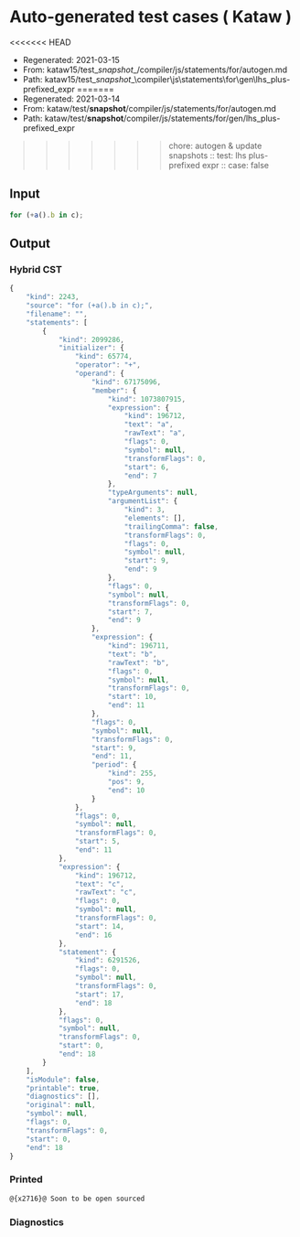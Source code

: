 # Auto-generated test cases ( Kataw )
<<<<<<< HEAD
- Regenerated: 2021-03-15
- From: kataw15/test\__snapshot__/compiler/js/statements/for/autogen.md
- Path: kataw15/test\__snapshot__\compiler\js\statements\for\gen\lhs_plus-prefixed_expr
=======
- Regenerated: 2021-03-14
- From: kataw/test/__snapshot__/compiler/js/statements/for/autogen.md
- Path: kataw/test/__snapshot__/compiler/js/statements/for/gen/lhs_plus-prefixed_expr
>>>>>>> chore: autogen & update snapshots
> :: test: lhs plus-prefixed expr
> :: case: false
## Input

`````js
for (+a().b in c);
`````

## Output

### Hybrid CST

```javascript
{
    "kind": 2243,
    "source": "for (+a().b in c);",
    "filename": "",
    "statements": [
        {
            "kind": 2099286,
            "initializer": {
                "kind": 65774,
                "operator": "+",
                "operand": {
                    "kind": 67175096,
                    "member": {
                        "kind": 1073807915,
                        "expression": {
                            "kind": 196712,
                            "text": "a",
                            "rawText": "a",
                            "flags": 0,
                            "symbol": null,
                            "transformFlags": 0,
                            "start": 6,
                            "end": 7
                        },
                        "typeArguments": null,
                        "argumentList": {
                            "kind": 3,
                            "elements": [],
                            "trailingComma": false,
                            "transformFlags": 0,
                            "flags": 0,
                            "symbol": null,
                            "start": 9,
                            "end": 9
                        },
                        "flags": 0,
                        "symbol": null,
                        "transformFlags": 0,
                        "start": 7,
                        "end": 9
                    },
                    "expression": {
                        "kind": 196711,
                        "text": "b",
                        "rawText": "b",
                        "flags": 0,
                        "symbol": null,
                        "transformFlags": 0,
                        "start": 10,
                        "end": 11
                    },
                    "flags": 0,
                    "symbol": null,
                    "transformFlags": 0,
                    "start": 9,
                    "end": 11,
                    "period": {
                        "kind": 255,
                        "pos": 9,
                        "end": 10
                    }
                },
                "flags": 0,
                "symbol": null,
                "transformFlags": 0,
                "start": 5,
                "end": 11
            },
            "expression": {
                "kind": 196712,
                "text": "c",
                "rawText": "c",
                "flags": 0,
                "symbol": null,
                "transformFlags": 0,
                "start": 14,
                "end": 16
            },
            "statement": {
                "kind": 6291526,
                "flags": 0,
                "symbol": null,
                "transformFlags": 0,
                "start": 17,
                "end": 18
            },
            "flags": 0,
            "symbol": null,
            "transformFlags": 0,
            "start": 0,
            "end": 18
        }
    ],
    "isModule": false,
    "printable": true,
    "diagnostics": [],
    "original": null,
    "symbol": null,
    "flags": 0,
    "transformFlags": 0,
    "start": 0,
    "end": 18
}
```

### Printed

```javascript
@{x2716}@ Soon to be open sourced
```

### Diagnostics

```javascript

```

